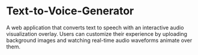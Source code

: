 # Text-to-Voice-Generator
A web application that converts text to speech with an interactive audio visualization overlay. Users can customize their experience by uploading background images and watching real-time audio waveforms animate over them.
